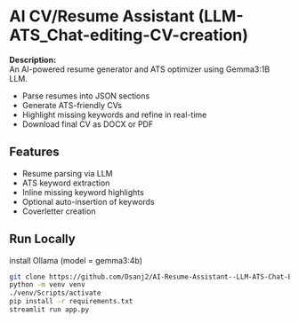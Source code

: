 # AI CV/Resume Assistant (LLM-ATS_Chat-editing-CV-creation)

**Description:**  
An AI-powered resume generator and ATS optimizer using Gemma3:1B LLM.  
- Parse resumes into JSON sections  
- Generate ATS-friendly CVs  
- Highlight missing keywords and refine in real-time  
- Download final CV as DOCX or PDF

## Features
- Resume parsing via LLM
- ATS keyword extraction
- Inline missing keyword highlights
- Optional auto-insertion of keywords
- Coverletter creation

## Run Locally
install Ollama (model = gemma3:4b)
```bash
git clone https://github.com/Dsanj2/AI-Resume-Assistant--LLM-ATS-Chat-Editing-CV-
python -m venv venv
./venv/Scripts/activate
pip install -r requirements.txt
streamlit run app.py








